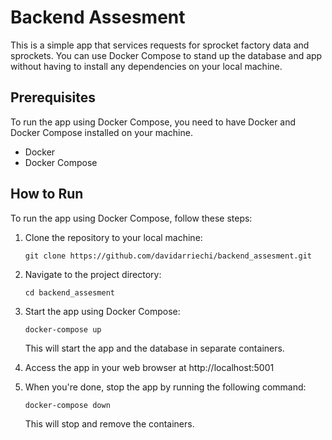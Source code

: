 # Backend Assesment
This is a simple app that services requests for sprocket factory data and sprockets. You can use Docker Compose to stand up the database and app without having to install any dependencies on your local machine.

## Prerequisites
To run the app using Docker Compose, you need to have Docker and Docker Compose installed on your machine.

- Docker
- Docker Compose

## How to Run
To run the app using Docker Compose, follow these steps:

1. Clone the repository to your local machine:

    `git clone https://github.com/davidarriechi/backend_assesment.git`

2. Navigate to the project directory:

    `cd backend_assesment`

3. Start the app using Docker Compose:

    `docker-compose up`

   This will start the app and the database in separate containers.

4. Access the app in your web browser at http://localhost:5001

5. When you're done, stop the app by running the following command:

    `docker-compose down`

   This will stop and remove the containers.

